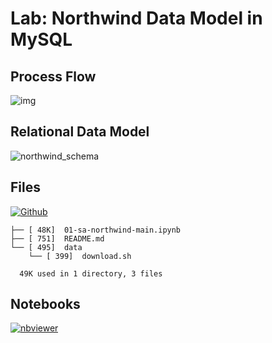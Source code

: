 # Lab: Northwind Data Model in MySQL

## Process Flow

![img](https://user-images.githubusercontent.com/62965911/216779522-6d234287-7d38-4d47-b33a-1ee53091f31a.svg)

## Relational Data Model

![northwind_schema](https://user-images.githubusercontent.com/62965911/216779789-e1d88419-dcee-45b9-880d-79a5e4854c19.png)

## Files

[![Github](https://img.shields.io/badge/GitHub-100000?style=for-the-badge&logo=github&logoColor=white)](https://github.com/sparsh-ai/recohut/tree/main/docs/04-data-modeling/lab-mysql-northwind-datamodel)

```
├── [ 48K]  01-sa-northwind-main.ipynb
├── [ 751]  README.md
└── [ 495]  data
    └── [ 399]  download.sh

  49K used in 1 directory, 3 files
```

## Notebooks

[![nbviewer](https://img.shields.io/badge/jupyter-notebook-informational?logo=jupyter)](https://nbviewer.org/github/sparsh-ai/recohut/blob/main/docs/04-data-modeling/lab-mysql-northwind-datamodel)